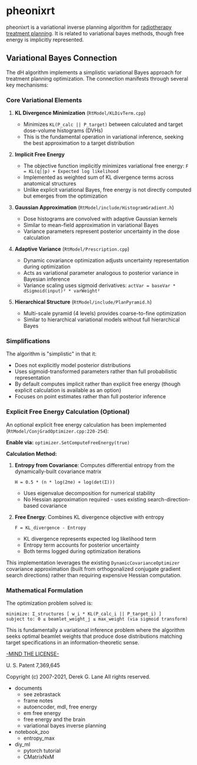# pheonixrt

pheonixrt is a variational inverse planning algorithm for [radiotherapy treatment planning](https://en.wikipedia.org/wiki/Radiation_treatment_planning).  It is related to variational bayes methods, though free energy is implicitly represented.

## Variational Bayes Connection

The dH algorithm implements a simplistic variational Bayes approach for treatment planning optimization. The connection manifests through several key mechanisms:

### Core Variational Elements

1. **KL Divergence Minimization** (`RtModel/KLDivTerm.cpp`)
   - Minimizes `KL(P_calc || P_target)` between calculated and target dose-volume histograms (DVHs)
   - This is the fundamental operation in variational inference, seeking the best approximation to a target distribution

2. **Implicit Free Energy**
   - The objective function implicitly minimizes variational free energy: `F = KL(q||p) + Expected log likelihood`
   - Implemented as weighted sum of KL divergence terms across anatomical structures
   - Unlike explicit variational Bayes, free energy is not directly computed but emerges from the optimization

3. **Gaussian Approximation** (`RtModel/include/HistogramGradient.h`)
   - Dose histograms are convolved with adaptive Gaussian kernels
   - Similar to mean-field approximation in variational Bayes
   - Variance parameters represent posterior uncertainty in the dose calculation

4. **Adaptive Variance** (`RtModel/Prescription.cpp`)
   - Dynamic covariance optimization adjusts uncertainty representation during optimization
   - Acts as variational parameter analogous to posterior variance in Bayesian inference
   - Variance scaling uses sigmoid derivatives: `actVar = baseVar * dSigmoid(input)² * varWeight²`

5. **Hierarchical Structure** (`RtModel/include/PlanPyramid.h`)
   - Multi-scale pyramid (4 levels) provides coarse-to-fine optimization
   - Similar to hierarchical variational models without full hierarchical Bayes

### Simplifications

The algorithm is "simplistic" in that it:
- Does not explicitly model posterior distributions
- Uses sigmoid-transformed parameters rather than full probabilistic representation
- By default computes implicit rather than explicit free energy (though explicit calculation is available as an option)
- Focuses on point estimates rather than full posterior inference

### Explicit Free Energy Calculation (Optional)

An optional explicit free energy calculation has been implemented (`RtModel/ConjGradOptimizer.cpp:220-254`):

**Enable via:** `optimizer.SetComputeFreeEnergy(true)`

**Calculation Method:**
1. **Entropy from Covariance**: Computes differential entropy from the dynamically-built covariance matrix
   ```
   H = 0.5 * (n * log(2πe) + log(det(Σ)))
   ```
   - Uses eigenvalue decomposition for numerical stability
   - No Hessian approximation required - uses existing search-direction-based covariance

2. **Free Energy**: Combines KL divergence objective with entropy
   ```
   F = KL_divergence - Entropy
   ```
   - KL divergence represents expected log likelihood term
   - Entropy term accounts for posterior uncertainty
   - Both terms logged during optimization iterations

This implementation leverages the existing `DynamicCovarianceOptimizer` covariance approximation (built from orthogonalized conjugate gradient search directions) rather than requiring expensive Hessian computation.

### Mathematical Formulation

The optimization problem solved is:

```
minimize: Σ_structures [ w_i * KL(P_calc_i || P_target_i) ]
subject to: 0 ≤ beamlet_weight_j ≤ max_weight (via sigmoid transform)
```

This is fundamentally a variational inference problem where the algorithm seeks optimal beamlet weights that produce dose distributions matching target specifications in an information-theoretic sense.

[-MIND THE LICENSE-](https://raw.githubusercontent.com/dg1an3/pheonixrt/master/LICENSE)

U. S. Patent 7,369,645

Copyright (c) 2007-2021, Derek G. Lane All rights reserved.


* documents
  - see zebrastack
  - frame notes
  - autoencoder, mdl, free energy
  - em free energy
  - free energy and the brain
  - variational bayes inverse planning
* notebook_zoo
  - entropy_max
* diy_ml
  - pytorch tutorial
  - CMatrixNxM
